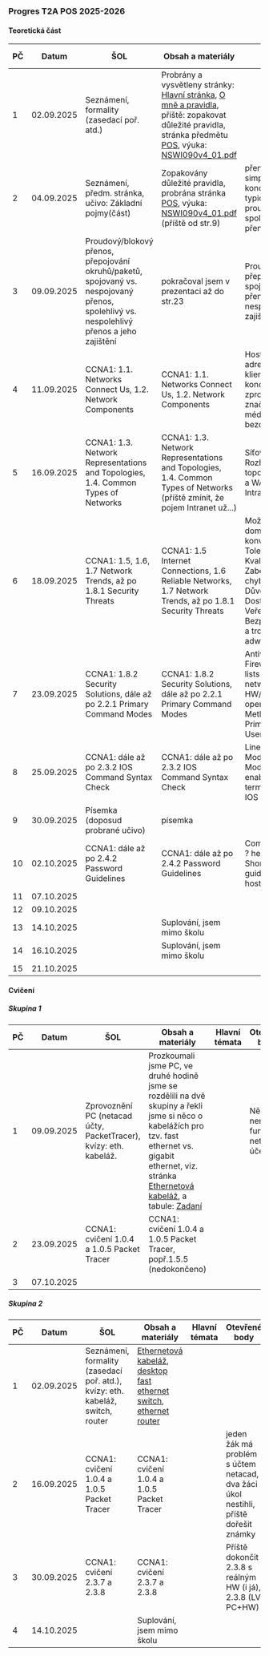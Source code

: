 ### Progres T2A POS 2025-2026

#### Teoretická část

| PČ   | Datum      | ŠOL                                                          | Obsah a materiály                                            | Hlavní témata                                                | Otevřené body                                                | Hodnocení | Bez hodnocení | Poznámka |
| ---- | ---------- | ------------------------------------------------------------ | ------------------------------------------------------------ | ------------------------------------------------------------ | ------------------------------------------------------------ | --------- | ------------- | -------- |
| 1    | 02.09.2025 | Seznámení, formality (zasedací poř. atd.)                    | Probrány a vysvětleny stránky: [Hlavní stránka](../../README.md), [O mně a pravidla](../../o-mne/readme.md), příště: zopakovat důležité pravidla, stránka předmětu [POS](../../predmety/pos/readme.md), výuka: [NSWI090v4_01.pdf](../../predmety/pos/materialy/NSWI090v4_01.pdf) |                                                              |                                                              |           |               |          |
| 2    | 04.09.2025 | Seznámení, předm. stránka, učivo: Základní pojmy(část)       | Zopakovány důležité pravidla, probrána stránka [POS](../../predmety/pos/readme.md), výuka: [NSWI090v4_01.pdf](../../predmety/pos/materialy/NSWI090v4_01.pdf) (příště od str.9) | přenos vs. zpracování, simplexní/duplexní/poloduplexní, koncový uzel/vnitřní uzel, typické uživatelské služby, proudový vs. blokový přenos, spolehlivý vs. nespolehlivý přenos | 1) netacad.com účty a přiřazené školení na rok pro žáky(+já) |           |               |          |
| 3    | 09.09.2025 | Proudový/blokový přenos, přepojování okruhů/paketů, spojovaný vs. nespojovaný přenos, spolehlivý vs. nespolehlivý přenos a jeho zajištění | pokračoval jsem v prezentaci až do str.23                    | Proudový/blokový přenos, přepojování okruhů/paketů, spojovaný vs. nespojovaný přenos, spolehlivý vs. nespolehlivý přenos a jeho zajištění | 1) netacad.com účty a přiřazené školení na rok pro žáky(+já) |           |               |          |
| 4    | 11.09.2025 | CCNA1: 1.1. Networks Connect Us, 1.2. Network Components     | CCNA1: 1.1. Networks Connect Us, 1.2. Network Components     | Hostitel a význam/obsah jeho IP adresy, Server/Client, typické klientské služby, peer-to-peer, koncová zařízení, pojem LAN, zprostředkující zařízení (a jejich značky): router, switch aj., síťová média: drátová, optická, bezdrátová | CZ/EN znění příště?                                          |           |               |          |
| 5    | 16.09.2025 | CCNA1: 1.3. Network Representations and Topologies, 1.4. Common Types of Networks | CCNA1: 1.3. Network Representations and Topologies, 1.4. Common Types of Networks (příště zmínit, že pojem Intranet už...) | Síťová karta (NIC), Fyzický port, Rozhraní, Fyzický/logick7 topologický diagram, pojmy LAN a WAN, Internet, Intranet/extranet | dva žáci mají problém s účtem netacad, stav?                 |           |               |          |
| 6    | 18.09.2025 | CCNA1: 1.5, 1.6, 1.7 Network Trends, až po 1.8.1 Security Threats | CCNA1: 1.5 Internet Connections, 1.6 Reliable Networks, 1.7 Network Trends, až po 1.8.1 Security Threats | Možnosti připojení pro domácnosti/firmy, pojem konvergující síť, Spolehlivé sítě: Tolerance chyb, Škálovatelnost, Kvalita služeb (QoS), Zabezpečení, Odolnost vůči chybám: redundance, pojmy: Důvěrnost, Integrita, Dostupnost, pojmy: Veřejný/Privátní cloud, Bezpečnostní hrozby: Viry, červi a trojské koně, Spyware a adware, Krádež identity | info: netacad účet pro všechny funkční                       |           |               |          |
| 7    | 23.09.2025 | CCNA1: 1.8.2 Security Solutions, dále až po 2.2.1 Primary Command Modes | CCNA1: 1.8.2 Security Solutions, dále až po 2.2.1 Primary Command Modes | Antivirus and antispyware, Firewall filtering, Access control lists (ACL), Virtual private networks (VPN), struktura OS: HW/Kernel/Shell, CLI, Network operating system, Access Methods: Console, SSH, Telnet, Primary Command Modes: User/Privileged EXEC Mode |                                                              |           |               |          |
| 8    | 25.09.2025 | CCNA1: dále až po 2.3.2 IOS Command Syntax Check             | CCNA1: dále až po 2.3.2 IOS Command Syntax Check             | Line Configuration Mode/Interface Configuration Mode, commands: enable/disable, configure terminal, exit, line, end, Basic IOS Command Structure |                                                              |           |               |          |
| 9    | 30.09.2025 | Písemka (doposud probrané učivo)                             | písemka                                                      |                                                              |                                                              | Běží      | TODO          |          |
| 10   | 02.10.2025 | CCNA1: dále až po 2.4.2 Password Guidelines                  | CCNA1: dále až po 2.4.2 Password Guidelines                  | Command argument convention, ? help feature, Hot Keys and Shortcuts, Device Names: guidelines, command: hostname, Password Guidelines |                                                              |           |               |          |
| 11   | 07.10.2025 |                                                              |                                                              |                                                              |                                                              |           |               |          |
| 12   | 09.10.2025 |                                                              |                                                              |                                                              |                                                              |           |               |          |
| 13   | 14.10.2025 |                                                              | Suplování, jsem mimo školu                                   |                                                              |                                                              |           |               |          |
| 14   | 16.10.2025 |                                                              | Suplování, jsem mimo školu                                   |                                                              |                                                              |           |               |          |
| 15   | 21.10.2025 |                                                              |                                                              |                                                              |                                                              |           |               |          |

#### Cvičení

##### Skupina 1

| PČ   | Datum      | ŠOL                                                          | Obsah a materiály                                            | Hlavní témata | Otevřené body                       | Hodnocení | Bez hodnocení | Poznámka |
| ---- | ---------- | ------------------------------------------------------------ | ------------------------------------------------------------ | ------------- | ----------------------------------- | --------- | ------------- | -------- |
| 1    | 09.09.2025 | Zprovoznění PC (netacad účty, PacketTracer), kvízy: eth. kabeláž. | Prozkoumali jsme PC, ve druhé hodině jsme se rozdělili na dvě skupiny a řekli jsme si něco o kabelážích pro tzv. fast ethernet vs. gigabit ethernet, viz. stránka [Ethernetová kabeláž](../../predmety/pos/dema/ethernet-cables/readme.md), a tabule: [Zadaní](materialy/t2a-pos_2025-2026/tabule-001.jpg) |               | Někteří nemají funkční netacad účet |           |               |          |
| 2    | 23.09.2025 | CCNA1: cvičení 1.0.4 a 1.0.5 Packet Tracer                   | CCNA1: cvičení 1.0.4 a 1.0.5 Packet Tracer, popř.1.5.5 (nedokončeno) |               |                                     | Ukončeno  | 2             |          |
| 3    | 07.10.2025 |                                                              |                                                              |               |                                     |           |               |          |

##### Skupina 2

| PČ   | Datum      | ŠOL                                                          | Obsah a materiály                                            | Hlavní témata | Otevřené body                                                | Hodnocení | Bez hodnocení | Poznámka                                                     |
| ---- | ---------- | ------------------------------------------------------------ | ------------------------------------------------------------ | ------------- | ------------------------------------------------------------ | --------- | ------------- | ------------------------------------------------------------ |
| 1    | 02.09.2025 | Seznámení, formality (zasedací poř. atd.), kvízy: eth. kabeláž, switch, router | [Ethernetová kabeláž](../../predmety/pos/dema/ethernet-cables/readme.md), [desktop fast ethernet switch](../../predmety/pos/dema/zyxel-es-108a/readme.md), [ethernet router](../../predmety/pos/dema/mikrotik-hexlite-rb750r2/readme.md) |               |                                                              |           |               |                                                              |
| 2    | 16.09.2025 | CCNA1: cvičení 1.0.4 a 1.0.5 Packet Tracer                   | CCNA1: cvičení 1.0.4 a 1.0.5 Packet Tracer                   |               | jeden žák má problém s účtem netacad, dva žáci úkol nestihli, příště dořešit známky | Ukončeno  | 1             |                                                              |
| 3    | 30.09.2025 | CCNA1: cvičení 2.3.7 a 2.3.8                                 | CCNA1: cvičení 2.3.7 a 2.3.8                                 |               | Příště dokončit 2.3.8 s reálným HW (i já), 2.3.8 (LV PC+HW)  | Plánováno |               | [Tabule](materialy/t2a-pos_2025-2026/tabule-002.jpg), a foto [rack](materialy/t2a-pos_2025-2026/rack-001.jpg) |
| 4    | 14.10.2025 |                                                              | Suplování, jsem mimo školu                                   |               |                                                              |           |               |                                                              |